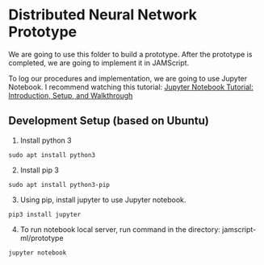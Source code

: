 # Distributed Neural Network Prototype

We are going to use this folder to build a prototype.
After the prototype is completed, we are going to implement it in JAMScript.

To log our procedures and implementation, we are going to use Jupyter Notebook.
I recommend watching this tutorial: [Jupyter Notebook Tutorial: Introduction, Setup, and Walkthrough](https://www.youtube.com/watch?v=HW29067qVWk)

## Development Setup (based on Ubuntu)
1. Install python 3 
```
sudo apt install python3
```
2. Install pip 3
```
sudo apt install python3-pip
```
3. Using pip, install jupyter to use Jupyter notebook.
```
pip3 install jupyter
```
4. To run notebook local server, run command in the directory: jamscript-ml/prototype 
```
jupyter notebook
```